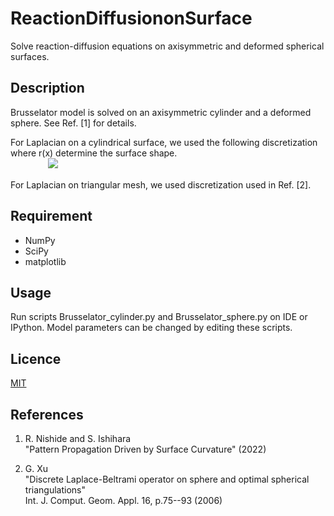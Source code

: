 # ReactionDiffusiononSurface

Solve reaction-diffusion equations on axisymmetric and deformed spherical surfaces.

## Description

Brusselator model is solved on an axisymmetric cylinder and a deformed sphere.
See Ref. [1] for details.

For Laplacian on a cylindrical surface, we used the following discretization where r(x) determine the surface shape. <br>　　　　
<img src="https://latex.codecogs.com/png.image?\inline&space;\dpi{120}\bg{white}~~x&space;\to&space;i\Delta_x,~~\theta&space;\to&space;j\Delta_\theta,~~~u(x,\theta)&space;\to&space;u_{ij}\\~~~~~~~\Delta&space;u&space;=&space;\frac{1}{r_{i}\sqrt{1&plus;{{r'}_{\!i}}^2}\Delta_x^2}\Biggl(\frac{r_{\!i&plus;\frac{1}{2}}}{\sqrt{1&plus;{{r'}_{\!\!i&plus;\frac{1}{2}}}^2}}\left(&space;u_{i&plus;1,j}-u_{i,j}\right)-\frac{r_{i-\frac{1}{2}}}{\sqrt{1&plus;{{r'}_{\!\!i-\frac{1}{2}}}^2}}\left(u_{i,j}-u_{i-1,j}\right)\Biggr)\\~~~~~~~~~~~~~~&plus;~~\frac{1}{r_{\!i}^2&space;&space;\Delta^2_\theta&space;}&space;\biggl(&space;u_{i,j&plus;1}&plus;u_{i,j-1}-2u_{ij}&space;\biggr)&space;\\&space;&space;&space;\\&space;"/>


For Laplacian on triangular mesh, we used discretization used in Ref. [2].

## Requirement

* NumPy
* SciPy
* matplotlib


## Usage

Run scripts Brusselator_cylinder.py and Brusselator_sphere.py on IDE or IPython.
Model parameters can be changed by editing these scripts.


## Licence

[MIT](https://github.com/tcnksm/tool/blob/master/LICENCE)

## References

1. R. Nishide and S. Ishihara <br>
"Pattern Propagation Driven by Surface Curvature" (2022) <br>

2. G. Xu <br>
"Discrete Laplace-Beltrami operator on sphere and optimal spherical triangulations"<br>
Int. J. Comput. Geom. Appl. 16, p.75--93 (2006) <br>
